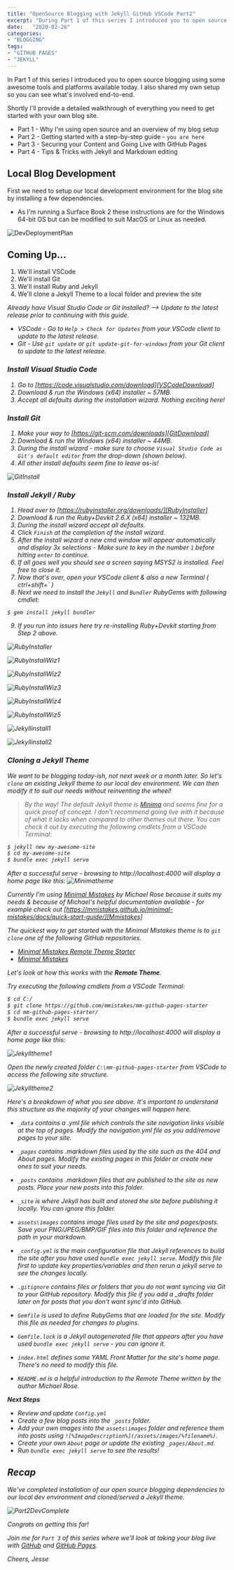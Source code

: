 ```yaml
---
title: "OpenSource Blogging with Jekyll GitHub VSCode Part2"
excerpt: "During Part 1 of this series I introduced you to open source blogging using some awesome tools and platforms available today. Shortly I'll provide a detailed walkthrough of everything you need to get started with your own blog site."
date:   "2020-02-26"
categories: 
- "BLOGGING"
tags: 
- "GITHUB PAGES"
- "JEKYLL"
---
```

In Part 1 of this series I introduced you to open source blogging using some awesome tools and platforms available today. I also shared my own setup so you can see what's involved end-to-end.

Shortly I'll provide a detailed walkthrough of everything you need to get started with your own blog site.

* Part 1 - Why I'm using open source and an overview of my blog setup
* Part 2 - Getting started with a step-by-step guide - `you are here`
* Part 3 - Securing your Content and Going Live with GitHub Pages
* Part 4 - Tips & Tricks with Jekyll and Markdown editing

## Local Blog Development

First we need to setup our local development environment for the blog site by installing a few dependencies. 

* As I'm running a Surface Book 2 these instructions are for the Windows 64-bit OS but can be modified to suit MacOS or Linux as needed.

![DevDeploymentPlan](/assets/images/Part2deploymentplan.png)

## Coming Up...
>
1. We'll install VSCode
2. We'll install Git
3. We'll install Ruby and Jekyll
4. We'll clone a Jekyll Theme to a local folder and preview the site

<i> Already have Visual Studio Code or Git installed? --> Update to the latest release prior to continuing with this guide.

* VSCode - Go to `Help > Check for Updates` from your VSCode client to update to the latest release.
* Git - Use `git update` or `git update-git-for-windows` from your Git client to update to the latest release. 

### Install Visual Studio Code

1. Go to [https://code.visualstudio.com/download][VSCodeDownload]
2. Download & run the Windows (x64) installer ~ 57MB.
3. Accept all defaults during the installation wizard. Nothing exciting here!

### Install Git

1. Make your way to [https://git-scm.com/downloads][GitDownload]
2. Download & run the Windows (x64) installer ~ 44MB.
3. During the install wizard - make sure to choose `Visual Studio Code as Git's default editor` from the drop-down (shown below).
4. All other install defaults seem fine to leave as-is!

![GitInstall](/assets/images/GitInstall1.png)

### Install Jekyll / Ruby

1. Head over to [https://rubyinstaller.org/downloads/][RubyInstaller]
2. Download & run the Ruby+Devkit 2.6.X (x64) installer ~ 132MB.
3. During the install wizard accept all defaults.
4. Click `Finish` at the completion of the install wizard.
5. After the install wizard a new cmd window will appear automatically and display 3x selections - Make sure to key in the number `1` before hitting `enter` to continue.
6. If all goes well you should see a screen saying MSYS2 is installed. Feel free to close it.
7. Now that's over, open your VSCode client & also a new Terminal ( ctrl+shift+` )
8. Next we need to install the `Jekyll` and `Bundler` RubyGems with following cmdlet:
```
$ gem install jekyll bundler
```
9. If you run into issues here try re-installing Ruby+Devkit starting from Step 2 above.

![RubyInstaller](/assets/images/RubyInstaller.png)

![RubyInstallWiz1](/assets/images/RubyInstallWiz1.png)

![RubyInstallWiz2](/assets/images/RubyInstallWiz2.png)

![RubyInstallWiz3](/assets/images/RubyInstallWiz3.png)

![RubyInstallWiz4](/assets/images/RubyInstallWiz4.png)

![RubyInstallWiz5](/assets/images/RubyInstallWiz5.png)

![Jekyllinstall1](/assets/images/Jekyll_install1.png)

![Jekyllinstall2](/assets/images/Jekyll_install2.png)

### Cloning a Jekyll Theme

We want to be blogging today-ish, not next week or a month later. So let's `clone` an existing Jekyll theme to our local dev environment. We can then modify it to suit our needs without reinventing the wheel!

> By the way! The default Jekyll theme is [Minima][Minima] and seems fine for a quick proof of concept. I don't recommend going live with it because of what it lacks when compared to other themes out there.
You can check it out by executing the following cmdlets from a VSCode Terminal:
``` bash
$ jekyll new my-awesome-site
$ cd my-awesome-site
$ bundle exec jekyll serve
```
After a successful serve - browsing to http://localhost:4000 will display a home page like this:
![Minimatheme](/assets/images/Minima-theme.png)

Currently I'm using [Minimal Mistakes][MmistakesGH] by Michael Rose because it suits my needs & because of Michael's helpful documentation available - for example check out [https://mmistakes.github.io/minimal-mistakes/docs/quick-start-guide/][Mmistakes]

The quickest way to get started with the Minimal Mistakes theme is to `git clone` one of the following GitHub repositories.

* [Minimal Mistakes Remote Theme Starter][MmistakesRemote]
* [Minimal Mistakes][MmistakesGH]

Let's look at how this works with the <b>Remote Theme</b>.

Try executing the following cmdlets from a VSCode Terminal:

``` bash
$ cd C:/
$ git clone https://github.com/mmistakes/mm-github-pages-starter
$ cd mm-github-pages-starter/
$ bundle exec jekyll serve
```

After a successful serve - browsing to http://localhost:4000 will display a home page like this:

![Jekylltheme1](/assets/images/Jekylltheme1.png)

Open the newly created folder `C:\mm-github-pages-starter` from VSCode to access the following site structure.

![Jekylltheme2](/assets/images/Jekylltheme2.png)

Here's a breakdown of what you see above. It's important to understand this structure as the majority of your changes will happen here.

* `_data` contains a .yml file which controls the site navigation links visible at the top of pages. Modify the navigation.yml file as you add/remove pages to your site.

* `_pages` contains .markdown files used by the site such as the 404 and About pages. Modify the existing pages in this folder or create new ones to suit your needs.

* `_posts` contains .markdown files that are published to the site as new posts. Place your new posts into this folder.

* `_site` is where Jekyll has built and stored the site before publishing it locally. You can ignore this folder.

* `assets\images` contains image files used by the site and pages/posts. Save your PNG/JPEG/BMP/GIF files into this folder and reference the path in your markdown.

* `_config.yml` is the main configuration file that Jekyll references to build the site after you have used `bundle exec jekyll serve`. Modify this file first to update key properties/variables and then rerun a jekyll serve to see the changes locally.

* `.gitignore` contains files or folders that you do not want syncing via Git to your GitHub repository. Modify this file if you add a _drafts folder later on for posts that you don't want sync'd into GitHub.

* `Gemfile` is used to define RubyGems that are loaded for the site. Modify this file as needed for changes to plugins.

* `Gemfile.lock` is a Jekyll autogenerated file that appears after you have used `bundle exec jekyll serve` - you can ignore it.

* `index.html` defines some YAML Front Matter for the site's home page. There's no need to modify this file.

* `README.md` is a helpful introduction to the Remote Theme written by the author Michael Rose.

<b> Next Steps </b>

- Review and update `Config.yml`
- Create a few blog posts into the `_posts` folder.
- Add your own images into the `assets\images` folder and reference them into posts using `![%ImageDescription%](/assets/images/%filename%)`.
- Create your own `About` page or update the existing `_pages/About.md`.
- Run `bundle exec jekyll serve` to see the results!

## Recap

We've completed installation of our open source blogging dependencies to our local dev environment and cloned/served a Jekyll theme.

![Part2DevComplete](/assets/images/Part2devcomplete.png)

Congrats on getting this far!

Join me for `Part 3` of this series where we'll look at taking your blog live with [GitHub][GitHub] and [GitHub Pages][GitHubPages].

Cheers,
Jesse

[VSCodeDownload]:https://code.visualstudio.com/download
[GitDownload]:https://git-scm.com/downloads
[RubyInstaller]:https://rubyinstaller.org/downloads/
[Minima]:https://github.com/jekyll/minima
[Mmistakes]:https://mmistakes.github.io/minimal-mistakes/docs/quick-start-guide/
[MmistakesGH]:https://github.com/mmistakes/minimal-mistakes
[MmistakesRemote]:https://github.com/mmistakes/mm-github-pages-starter
[JekyllThemeLink1]:https://jekyllthemes.io/
[JekyllThemeLink2]:http://jekyllthemes.org/
[JekyllThemeLink3]:https://jamstackthemes.dev/ssg/jekyll/
[GitHubPages]:https://pages.github.com/
[GitHub]:https://github.com/